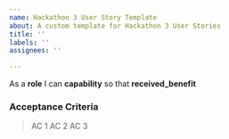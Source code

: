 ```yaml
---
name: Hackathon 3 User Story Template
about: A custom template for Hackathon 3 User Stories
title: ''
labels: ''
assignees: ''

---
```


As a **role** I can **capability** so that **received_benefit**

### Acceptance Criteria

> AC 1
> AC 2
> AC 3
